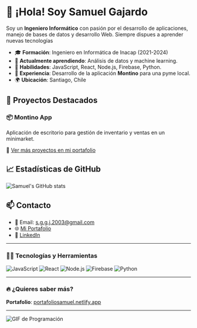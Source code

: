 # 👋 ¡Hola! Soy Samuel Gajardo

Soy un **Ingeniero Informático** con pasión por el desarrollo de aplicaciones, manejo de bases de datos y desarrollo Web. Siempre dispues a aprender nuevas tecnologías 

- 🎓 **Formación**: Ingeniero en Informática de Inacap (2021-2024)
- 🌱 **Actualmente aprendiendo**: Análisis de datos y machine learning.
- 🔧 **Habilidades**: JavaScript, React, Node.js, Firebase, Python.
- 💼 **Experiencia**: Desarrollo de la aplicación **Montino** para una pyme local.
- 🌍 **Ubicación**: Santiago, Chile

## 🚀 Proyectos Destacados

### 📦 **Montino App**
Aplicación de escritorio para gestión de inventario y ventas en un minimarket.

🔗 [Ver más proyectos en mi portafolio](https://portafoliosamuel.netlify.app/)

## 📈 Estadísticas de GitHub

![Samuel's GitHub stats](https://github-readme-stats.vercel.app/api?username=skantos&show_icons=true&theme=radical)

## 📫 Contacto
- 📧 Email: s.g.g.j.2003@gmail.com
- 🌐 [Mi Portafolio](https://portafoliosamuel.netlify.app/)
- 💼 [LinkedIn](https://www.linkedin.com/in/samuel-gajardos/)

---

### 🧑‍💻 Tecnologías y Herramientas

![JavaScript](https://img.shields.io/badge/-JavaScript-F7DF1E?style=flat-square&logo=javascript&logoColor=black)
![React](https://img.shields.io/badge/-React-61DAFB?style=flat-square&logo=react&logoColor=black)
![Node.js](https://img.shields.io/badge/-Node.js-339933?style=flat-square&logo=node.js&logoColor=white)
![Firebase](https://img.shields.io/badge/-Firebase-FFCA28?style=flat-square&logo=firebase&logoColor=black)
![Python](https://img.shields.io/badge/-Python-3776AB?style=flat-square&logo=python&logoColor=white)

---

### 🔥 ¿Quieres saber más?

**Portafolio**: [portafoliosamuel.netlify.app](https://portafoliosamuel.netlify.app/)

---

![GIF de Programación](https://media.giphy.com/media/L8K62iTDkzGX6/giphy.gif)
